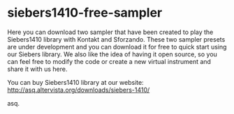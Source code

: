 # siebers1410-free-sampler
Here you can download two sampler that have been created to play the Siebers1410 library with Kontakt and Sforzando. These two sampler presets are under development and you can download it for free to quick start using our Siebers library. We also like the idea of having it open source, so you can feel free to modify the code or create a new virtual instrument and share it with us here.

You can buy Siebers1410 library at our website:
http://asq.altervista.org/downloads/siebers-1410/


asq.
